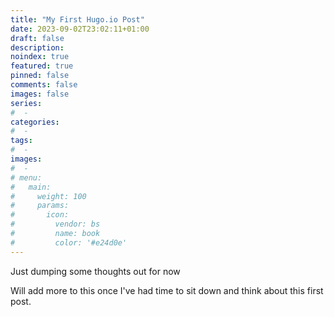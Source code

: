 ```yaml
---
title: "My First Hugo.io Post"
date: 2023-09-02T23:02:11+01:00
draft: false
description:
noindex: true
featured: true
pinned: false
comments: false
images: false
series:
#  -
categories:
#  -
tags:
#  -
images:
#  -
# menu:
#   main:
#     weight: 100
#     params:
#       icon:
#         vendor: bs
#         name: book
#         color: '#e24d0e'
---
```


Just dumping some thoughts out for now

<!--more-->
Will add more to this once I've had time to sit down and think about this first post.

<!-- ![External Example](https://thumbnails.production.thenounproject.com/m7movu-7I8zOyGZHzsqcJSZ6aBA=/fit-in/1000x1000/photos.production.thenounproject.com/photos/A3587720-549F-48A9-9B6B-A3BBBF2CB4B5.jpg)

## Raw code file from GitHub
{{< ghcode file="https://raw.githubusercontent.com/gohugoio/hugo/master/commands/env.go" >}}

## Markdown from GitHub
{{< ghcode file="https://raw.githubusercontent.com/gohugoio/hugo/master/README.md" render=false >}} -->